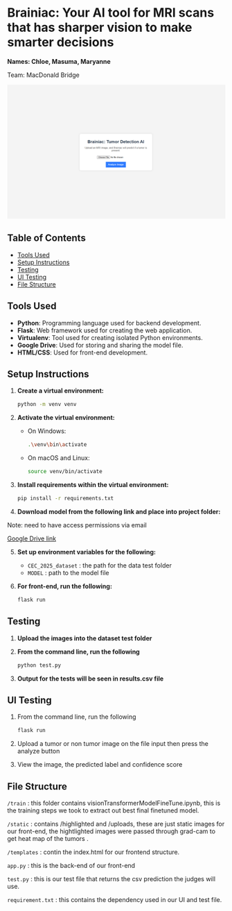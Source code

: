 # Brainiac: Your AI tool for MRI scans that has sharper vision to make smarter decisions

**Names: Chloe, Masuma, Maryanne**

Team: MacDonald Bridge

![Brainiac Frontend](static/frontend_picture.png)

## Table of Contents

- [Tools Used](#tools-used)
- [Setup Instructions](#setup-instructions)
- [Testing](#testing)
- [UI Testing](#ui-testing)
- [File Structure](#file-structure)

## Tools Used

- **Python**: Programming language used for backend development.
- **Flask**: Web framework used for creating the web application.
- **Virtualenv**: Tool used for creating isolated Python environments.
- **Google Drive**: Used for storing and sharing the model file.
- **HTML/CSS**: Used for front-end development.

## Setup Instructions

1. **Create a virtual environment:**

   ```sh
   python -m venv venv
   ```

2. **Activate the virtual environment:**

   - On Windows:
     ```sh
     .\venv\bin\activate
     ```
   - On macOS and Linux:
     ```sh
     source venv/bin/activate
     ```

3. **Install requirements within the virtual environment:**

   ```sh
   pip install -r requirements.txt
   ```

4. **Download model from the following link and place into project folder:**

Note: need to have access permissions via email

[Google Drive link](https://drive.google.com/drive/folders/1RMO9VaVmPAmpuvj3_KWvFcfCKGfVryfz?usp=drive_link)

5. **Set up environment variables for the following:**

   - `CEC_2025_dataset` : the path for the data test folder
   - `MODEL` : path to the model file

6. **For front-end, run the following:**
   ```sh
   flask run
   ```

## Testing

1. **Upload the images into the dataset test folder**

2. **From the command line, run the following**

   ```sh
   python test.py
   ```

3. **Output for the tests will be seen in results.csv file**

## UI Testing

1. From the command line, run the following

   ```sh
   flask run 
   ```

2. Upload a tumor or non tumor image on the file input then press the analyze button

3. View the image, the predicted label and confidence score


## File Structure 

`/train` : this folder contains visionTransformerModelFineTune.ipynb, this is the training steps we took to extract out best final finetuned model. 

`/static` : contains /highlighted and /uploads, these are just static images for our front-end, the hightlighted images were passed through grad-cam to get heat map of the tumors .

`/templates` : contin the index.html for our frontend structure.

`app.py` : this is the back-end of our front-end

`test.py` : this is our test file that returns the csv prediction the judges will use.

`requirement.txt` : this contains the dependency used in our UI and test file.

